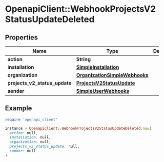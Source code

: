 # OpenapiClient::WebhookProjectsV2StatusUpdateDeleted

## Properties

| Name | Type | Description | Notes |
| ---- | ---- | ----------- | ----- |
| **action** | **String** |  |  |
| **installation** | [**SimpleInstallation**](SimpleInstallation.md) |  | [optional] |
| **organization** | [**OrganizationSimpleWebhooks**](OrganizationSimpleWebhooks.md) |  |  |
| **projects_v2_status_update** | [**ProjectsV2StatusUpdate**](ProjectsV2StatusUpdate.md) |  |  |
| **sender** | [**SimpleUserWebhooks**](SimpleUserWebhooks.md) |  |  |

## Example

```ruby
require 'openapi_client'

instance = OpenapiClient::WebhookProjectsV2StatusUpdateDeleted.new(
  action: null,
  installation: null,
  organization: null,
  projects_v2_status_update: null,
  sender: null
)
```

